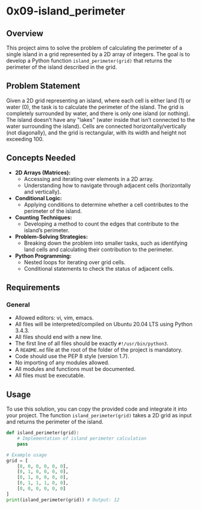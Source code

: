 # 0x09-island_perimeter

## Overview

This project aims to solve the problem of calculating the perimeter of a single island in a grid represented by a 2D array of integers. The goal is to develop a Python function `island_perimeter(grid)` that returns the perimeter of the island described in the grid.

## Problem Statement

Given a 2D grid representing an island, where each cell is either land (1) or water (0), the task is to calculate the perimeter of the island. The grid is completely surrounded by water, and there is only one island (or nothing). The island doesn’t have any "lakes" (water inside that isn’t connected to the water surrounding the island). Cells are connected horizontally/vertically (not diagonally), and the grid is rectangular, with its width and height not exceeding 100.

## Concepts Needed

- **2D Arrays (Matrices):**
  - Accessing and iterating over elements in a 2D array.
  - Understanding how to navigate through adjacent cells (horizontally and vertically).
- **Conditional Logic:**
  - Applying conditions to determine whether a cell contributes to the perimeter of the island.
- **Counting Techniques:**
  - Developing a method to count the edges that contribute to the island’s perimeter.
- **Problem-Solving Strategies:**
  - Breaking down the problem into smaller tasks, such as identifying land cells and calculating their contribution to the perimeter.
- **Python Programming:**
  - Nested loops for iterating over grid cells.
  - Conditional statements to check the status of adjacent cells.

## Requirements

### General

- Allowed editors: vi, vim, emacs.
- All files will be interpreted/compiled on Ubuntu 20.04 LTS using Python 3.4.3.
- All files should end with a new line.
- The first line of all files should be exactly `#!/usr/bin/python3`.
- A `README.md` file at the root of the folder of the project is mandatory.
- Code should use the PEP 8 style (version 1.7).
- No importing of any modules allowed.
- All modules and functions must be documented.
- All files must be executable.

## Usage

To use this solution, you can copy the provided code and integrate it into your project. The function `island_perimeter(grid)` takes a 2D grid as input and returns the perimeter of the island.

```python
def island_perimeter(grid):
    # Implementation of island perimeter calculation
    pass

# Example usage
grid = [
    [0, 0, 0, 0, 0, 0],
    [0, 1, 0, 0, 0, 0],
    [0, 1, 0, 0, 0, 0],
    [0, 1, 1, 1, 0, 0],
    [0, 0, 0, 0, 0, 0]
]
print(island_perimeter(grid)) # Output: 12


